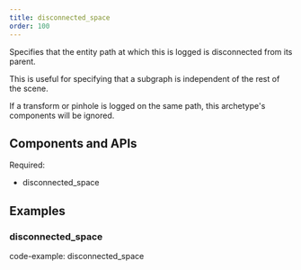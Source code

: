 ```yaml
---
title: disconnected_space
order: 100
---
```


Specifies that the entity path at which this is logged is disconnected from its parent.

This is useful for specifying that a subgraph is independent of the rest of the scene.

If a transform or pinhole is logged on the same path, this archetype's components
will be ignored.

## Components and APIs

Required:
* disconnected_space

## Examples

### disconnected_space

code-example: disconnected_space


